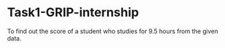 # Task1-GRIP-internship
To find out the score of a student who studies for 9.5 hours from the given data.
